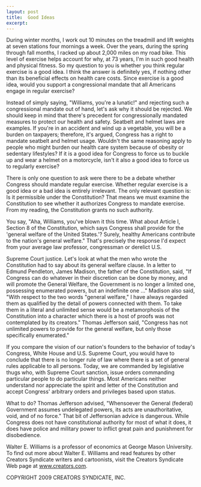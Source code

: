 ```yaml
---
layout: post
title:  Good Ideas
excerpt:
---
```


During winter months, I work out 10 minutes on the treadmill and lift weights at seven stations four mornings a week. Over the years, during the spring through fall months, I racked up about 2,000 miles on my road bike. This level of exercise helps account for why, at 73 years, I'm in such good health and physical fitness. So my question to you is whether you think regular exercise is a good idea. I think the answer is definitely yes, if nothing other than its beneficial effects on health care costs. Since exercise is a good idea, would you support a congressional mandate that all Americans engage in regular exercise?

Instead of simply saying, "Williams, you're a lunatic!" and rejecting such a congressional mandate out of hand, let's ask why it should be rejected. We should keep in mind that there's precedent for congressionally mandated measures to protect our health and safety. Seatbelt and helmet laws are examples. If you're in an accident and wind up a vegetable, you will be a burden on taxpayers; therefore, it's argued, Congress has a right to mandate seatbelt and helmet usage. Wouldn't the same reasoning apply to people who might burden our health care system because of obesity or sedentary lifestyles? If it is a good idea for Congress to force us to buckle up and wear a helmet on a motorcycle, isn't it also a good idea to force us to regularly exercise?

There is only one question to ask were there to be a debate whether Congress should mandate regular exercise. Whether regular exercise is a good idea or a bad idea is entirely irrelevant. The only relevant question is: Is it permissible under the Constitution? That means we must examine the Constitution to see whether it authorizes Congress to mandate exercise. From my reading, the Constitution grants no such authority.

You say, "Aha, Williams, you've blown it this time. What about Article I, Section 8 of the Constitution, which says Congress shall provide for the 'general welfare of the United States.'? Surely, healthy Americans contribute to the nation's general welfare." That's precisely the response I'd expect from your average law professor, congressman or derelict U.S.

 Supreme Court justice. Let's look at what the men who wrote the Constitution had to say about its general welfare clause. In a letter to Edmund Pendleton, James Madison, the father of the Constitution, said, "If Congress can do whatever in their discretion can be done by money, and will promote the General Welfare, the Government is no longer a limited one, possessing enumerated powers, but an indefinite one ..." Madison also said, "With respect to the two words "general welfare," I have always regarded them as qualified by the detail of powers connected with them. To take them in a literal and unlimited sense would be a metamorphosis of the Constitution into a character which there is a host of proofs was not contemplated by its creators." Thomas Jefferson said, "Congress has not unlimited powers to provide for the general welfare, but only those specifically enumerated."

If you compare the vision of our nation's founders to the behavior of today's Congress, White House and U.S. Supreme Court, you would have to conclude that there is no longer rule of law where there is a set of general rules applicable to all persons. Today, we are commanded by legislative thugs who, with Supreme Court sanction, issue orders commanding particular people to do particular things. Most Americans neither understand nor appreciate the spirit and letter of the Constitution and accept Congress' arbitrary orders and privileges based upon status.

What to do? Thomas Jefferson advised, "Whensoever the General (federal) Government assumes undelegated powers, its acts are unauthoritative, void, and of no force." That bit of Jeffersonian advice is dangerous. While Congress does not have constitutional authority for most of what it does, it does have police and military power to inflict great pain and punishment for disobedience.

Walter E. Williams is a professor of economics at George Mason University. To find out more about Walter E. Williams and read features by other Creators Syndicate writers and cartoonists, visit the Creators Syndicate Web page at www.creators.com.

COPYRIGHT 2009 CREATORS SYNDICATE, INC.
